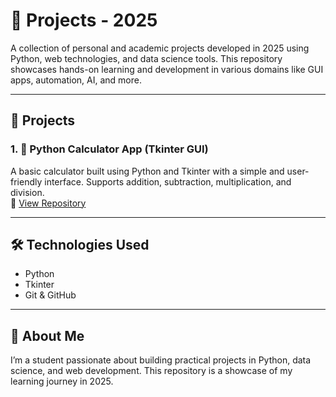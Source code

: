 # 🚀 Projects - 2025

A collection of personal and academic projects developed in 2025 using Python, web technologies, and data science tools. This repository showcases hands-on learning and development in various domains like GUI apps, automation, AI, and more.

---

## 📁 Projects

### 1. 🧮 Python Calculator App (Tkinter GUI)
A basic calculator built using Python and Tkinter with a simple and user-friendly interface. Supports addition, subtraction, multiplication, and division.  
🔗 [View Repository]([link-to-your-repo](https://github.com/dishantsethi09/dishant-s-slash/blob/main/Calculator))

---

## 🛠️ Technologies Used

- Python  
- Tkinter  
- Git & GitHub  

---

## 📌 About Me

I’m a student passionate about building practical projects in Python, data science, and web development. This repository is a showcase of my learning journey in 2025.

